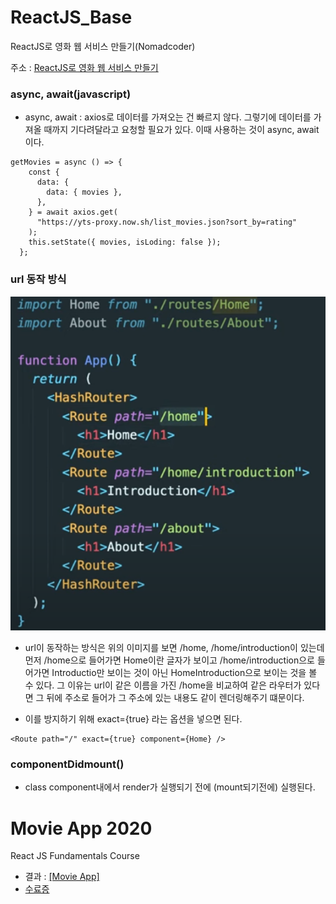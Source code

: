 # ReactJS_Base

ReactJS로 영화 웹 서비스 만들기(Nomadcoder)

주소 : [ReactJS로 영화 웹 서비스 만들기](https://nomadcoders.co/react-fundamentals)

### async, await(javascript)

- async, await : axios로 데이터를 가져오는 건 빠르지 않다. 그렇기에 데이터를 가져올 때까지 기다려달라고 요청할 필요가 있다. 이때 사용하는 것이 async, await이다.

```
getMovies = async () => {
    const {
      data: {
        data: { movies },
      },
    } = await axios.get(
      "https://yts-proxy.now.sh/list_movies.json?sort_by=rating"
    );
    this.setState({ movies, isLoding: false });
  };
```

### url 동작 방식

![urlAction](./ReadmeImg/url_action_system.PNG)

- url이 동작하는 방식은 위의 이미지를 보면 /home, /home/introduction이 있는데 먼저 /home으로 들어가면 Home이란 글자가 보이고 /home/introduction으로 들어가면 Introductio만 보이는 것이 아닌 HomeIntroduction으로 보이는 것을 볼 수 있다. 그 이유는 url이 같은 이름을 가진 /home을 비교하여 같은 라우터가 있다면 그 뒤에 주소로 들어가 그 주소에 있는 내용도 같이 렌더링해주기 떄문이다.

- 이를 방지하기 위해 exact={true} 라는 옵션을 넣으면 된다.

```
<Route path="/" exact={true} component={Home} />
```

### componentDidmount()

- class component내에서 render가 실행되기 전에 (mount되기전에) 실행된다.

# Movie App 2020

React JS Fundamentals Course

- 결과 : [[Movie App]](https://kyeongmin-log.github.io/reactjs_base/)
- [수료증](https://nomadcoders.co/certs/fe3961a0-a3b6-4f49-889a-3d1bcfe0a270)
